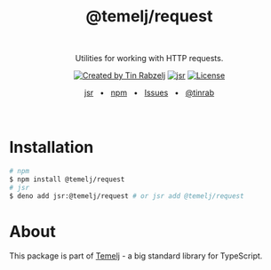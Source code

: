 <p align="center">
  <h1 align="center" style="text-decoration:none;">@temelj/request</h1>
  <br/>
  <p align="center">
    Utilities for working with HTTP requests.
  </p>
</p>

<p align="center">
  <a href="https://twitter.com/tinrab" rel="nofollow"><img src="https://img.shields.io/badge/created%20by-@tinrab-1d9bf0.svg" alt="Created by Tin Rabzelj"></a>
  <a href="https://jsr.io/@temelj/request" rel="nofollow"><img src="https://jsr.io/badges/@temelj/request" alt="jsr"></a>
  <a href="https://opensource.org/licenses/MIT" rel="nofollow"><img src="https://img.shields.io/github/license/flinect/temelj" alt="License"></a>
</p>

<div align="center">
  <a href="https://jsr.io/@temelj/request">jsr</a>
  <span>&nbsp;&nbsp;•&nbsp;&nbsp;</span>
  <a href="https://www.npmjs.com/package/@temelj/request">npm</a>
  <span>&nbsp;&nbsp;•&nbsp;&nbsp;</span>
  <a href="https://github.com/flinect/temelj/issues/new">Issues</a>
  <span>&nbsp;&nbsp;•&nbsp;&nbsp;</span>
  <a href="https://twitter.com/tinrab">@tinrab</a>
  <br />
</div>

<br/>
<br/>

# Installation

```sh
# npm
$ npm install @temelj/request
# jsr
$ deno add jsr:@temelj/request # or jsr add @temelj/request
```

# About

This package is part of [Temelj](https://github.com/flinect/temelj) - a big
standard library for TypeScript.
